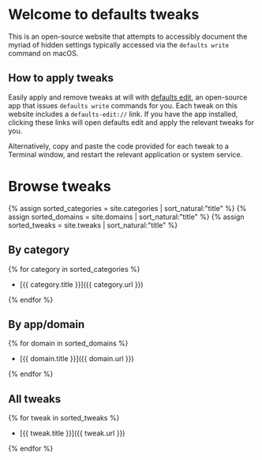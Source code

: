 # Welcome to defaults tweaks

This is an open-source website that attempts to accessibly document the myriad of hidden settings typically accessed via the `defaults write` command on macOS.

## How to apply tweaks

Easily apply and remove tweaks at will with [defaults edit](https://github.com/ThatsJustCheesy/defaults-edit), an open-source app that issues `defaults write` commands for you. Each tweak on this website includes a `defaults-edit://` link. If you have the app installed, clicking these links will open defaults edit and apply the relevant tweaks for you.

Alternatively, copy and paste the code provided for each tweak to a Terminal window, and restart the relevant application or system service.

# Browse tweaks

{% assign sorted_categories = site.categories | sort_natural:"title" %}
{% assign sorted_domains = site.domains | sort_natural:"title" %}
{% assign sorted_tweaks = site.tweaks | sort_natural:"title" %}

## By category

{% for category in sorted_categories %}

- [{{ category.title }}]({{ category.url }})

{% endfor %}

## By app/domain

{% for domain in sorted_domains %}

- [{{ domain.title }}]({{ domain.url }})

{% endfor %}

## All tweaks

{% for tweak in sorted_tweaks %}

- [{{ tweak.title }}]({{ tweak.url }})

{% endfor %}
